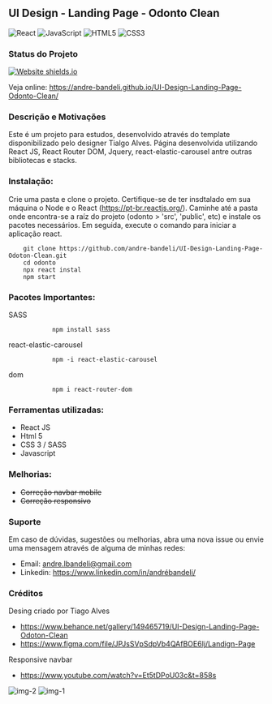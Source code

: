 ## UI Design - Landing Page - Odonto Clean

![React](https://img.shields.io/badge/react-%2320232a.svg?style=for-the-badge&logo=react&logoColor=%2361DAFB)
![JavaScript](https://img.shields.io/badge/javascript-%23323330.svg?style=for-the-badge&logo=javascript&logoColor=%23F7DF1E)
![HTML5](https://img.shields.io/badge/html5-%23E34F26.svg?style=for-the-badge&logo=html5&logoColor=white)
![CSS3](https://img.shields.io/badge/css3-%231572B6.svg?style=for-the-badge&logo=css3&logoColor=white)


### Status do Projeto

[![Website shields.io](https://img.shields.io/website-up-down-green-red/http/shields.io.svg)](http://shields.io/)

Veja online: https://andre-bandeli.github.io/UI-Design-Landing-Page-Odonto-Clean/



### Descrição e Motivações

Este é um projeto para estudos, desenvolvido através do template disponibilizado pelo designer Tialgo Alves. Página desenvolvida utilizando React JS, React Router DOM, Jquery, react-elastic-carousel antre outras bibliotecas e stacks.



### Instalação:


Crie uma pasta e clone o projeto. Certifique-se de ter insdtalado em sua máquina o Node e o React (https://pt-br.reactjs.org/).
Caminhe até a pasta onde encontra-se a raíz do projeto (odonto > 'src', 'public', etc) e instale os pacotes necessários. Em seguida, execute o comando para iniciar a aplicação react.

        git clone https://github.com/andre-bandeli/UI-Design-Landing-Page-Odoton-Clean.git
        cd odonto
        npx react instal
        npm start
        


### Pacotes Importantes:

SASS

                npm install sass

react-elastic-carousel

                npm -i react-elastic-carousel

dom

                npm i react-router-dom

### Ferramentas utilizadas:

- React JS
- Html 5 
- CSS 3 / SASS
- Javascript


### Melhorias:

- <s> Correção navbar mobile </s>
- <s> Correção responsivo </s>

### Suporte

Em caso de dúvidas, sugestões ou melhorias, abra uma nova issue ou envie uma mensagem através de alguma de minhas redes:

- Email: andre.lbandeli@gmail.com
- Linkedin: https://www.linkedin.com/in/andrébandeli/


### Créditos

Desing criado por Tiago Alves

- https://www.behance.net/gallery/149465719/UI-Design-Landing-Page-Odoton-Clean
- https://www.figma.com/file/JPJsSVpSdpVb4QAfBOE6Ij/Landign-Page

Responsive navbar

- https://www.youtube.com/watch?v=Et5tDPoU03c&t=858s



![img-2](https://user-images.githubusercontent.com/87938869/193341542-c0922fdd-472d-4a4c-9be2-d037052df4f4.jpg)
![img-1](https://user-images.githubusercontent.com/87938869/193341563-31fd9591-5b7c-4d86-aea7-50b0eec21598.jpg)